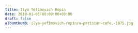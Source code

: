 ```yaml
---
title: Ilya Yefimovich Repin
date: 2018-01-01T00:00:00+00:00
draft: false
albumthumb: ilya-yefimovich-repin/a-parisian-cafe,-1875.jpg
---
```

